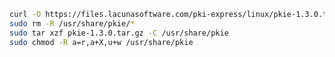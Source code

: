 ﻿```sh
curl -O https://files.lacunasoftware.com/pki-express/linux/pkie-1.3.0.tar.gz
sudo rm -R /usr/share/pkie/*
sudo tar xzf pkie-1.3.0.tar.gz -C /usr/share/pkie
sudo chmod -R a=r,a+X,u+w /usr/share/pkie
```
